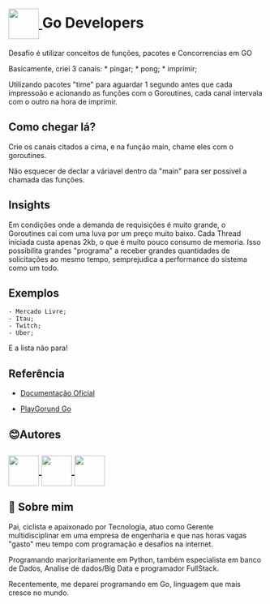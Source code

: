 <h1>
    <a href='https://www.dio.me'>
    <img align="center" width="60px" src="https://hermes.dio.me/tracks/c362ed53-4e9e-441e-ac1d-6a69f817c0bf.png"> </a>
    <span>
Go Developers
</h1>

Desafio é utilizar conceitos de funções, pacotes e Concorrencias em GO

Basicamente, criei 3 canais:
    * pingar;
    * pong;
    * imprimir;

Utilizando pacotes "time" para aguardar 1 segundo antes que cada impressoão e acionando as funções com o Goroutines, cada canal intervala com o outro na hora de imprimir.


## Como chegar lá?

Crie os canais citados a cima, e na função main, chame eles com o goroutines.

Não esquecer de declar a váriavel dentro da "main" para ser possivel a chamada das funções.



## Insights 

Em condições onde a demanda de requisições é muito grande, o Goroutines cai com uma luva por um preço muito baixo. Cada Thread iniciada custa apenas 2kb, o que é muito pouco consumo de memoria. Isso possibilita grandes "programa" a receber grandes quantidades de solicitações ao mesmo tempo, semprejudica a performance do sistema como um todo.

## Exemplos

    - Mercado Livre;
    - Itau;
    - Twitch;
    - Uber;
E a lista não para!

## Referência

 - [Documentação Oficial](https://go.dev/doc/)

 - [PlayGorund Go](https://go.dev/play/)
 
## 😊Autores



<h2>
    <a href='https://www.github.com/lerocha1'>
    <img align="center" width="60px" src="https://raw.githubusercontent.com/FortAwesome/Font-Awesome/master/svgs/brands/github.svg"> </a>
    <a href='https://www.linkedin.com/in/leandro-rocha-62694730/'>
    <img align="center" width="60px" src="https://raw.githubusercontent.com/FortAwesome/Font-Awesome/master/svgs/brands/linkedin.svg"> </a>
    <span>
    <a href="mailto:leandro@lrcorp.com.br">
    <img align="center" width="60px" src="https://raw.githubusercontent.com/FortAwesome/Font-Awesome/master/svgs/solid/envelope.svg"> </a>
    <span>
</h2>


## 🚀 Sobre mim
Pai, ciclista e apaixonado por Tecnologia, atuo como Gerente multidisciplinar em uma empresa de engenharia e que nas horas vagas "gasto" meu tempo com programação e desafios na internet.

Programando marjoritariamente em Python, também especialista em banco de Dados, Analise de dados/Big Data e programador FullStack.

Recentemente, me deparei programando em Go, linguagem que mais cresce no mundo.
